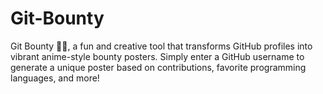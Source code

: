 # Git-Bounty
Git Bounty 🏴‍☠️, a fun and creative tool that transforms GitHub profiles into vibrant anime-style bounty posters. Simply enter a GitHub username to generate a unique poster based on contributions, favorite programming languages, and more!

